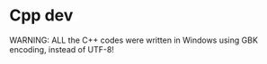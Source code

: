 # Cpp dev
WARNING: ALL the C++ codes were written in Windows using GBK encoding, instead of UTF-8!  
